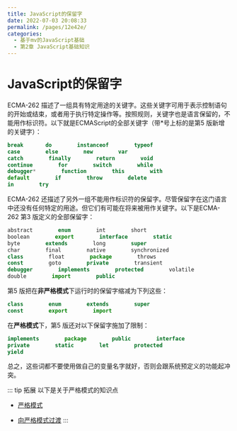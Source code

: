 ```yaml
---
title: JavaScript的保留字
date: 2022-07-03 20:08:33
permalink: /pages/12e42e/
categories: 
  - 基于mv的JavaScript基础
  - 第2章 JavaScript基础知识
---
```


# JavaScript的保留字

ECMA-262 描述了一组具有特定用途的关键字。这些关键字可用于表示控制语句的开始或结束，或者用于执行特定操作等。按照规则，关键字也是语言保留的，不能用作标识符。以下就是ECMAScript的全部关键字（带*号上标的是第5 版新增的关键字）：
``` js
break       do        instanceof        typeof
case        else        new        var
catch        finally        return        void
continue        for        switch        while
debugger*        function        this        with
default        if        throw        delete
in        try
```

ECMA-262 还描述了另外一组不能用作标识符的保留字。尽管保留字在这门语言中还没有任何特定的用途。但它们有可能在将来被用作关键字。以下是ECMA-262 第3 版定义的全部保留字：
``` js
abstract        enum        int        short
boolean        export        interface        static
byte        extends        long        super
char        final        native        synchronized
class        float        package        throws
const        goto        private        transient
debugger        implements        protected        volatile
double        import        public
```

第5 版把在**非严格模式**下运行时的保留字缩减为下列这些：
``` js
class        enum        extends        super
const        export        import
```

在**严格模式**下，第5 版还对以下保留字施加了限制：
``` js
implements        package        public        interface
private        static        let        protected
yield
```

总之，这些词都不要使用做自己的变量名字就好，否则会跟系统预定义的功能起冲突。



::: tip 拓展
以下是关于严格模式的知识点

- [严格模式](https://developer.mozilla.org/zh-CN/docs/Web/JavaScript/Reference/Strict_mode)

- [向严格模式过渡](https://developer.mozilla.org/zh-CN/docs/Web/JavaScript/Reference/Strict_mode/Transitioning_to_strict_mode)
:::


